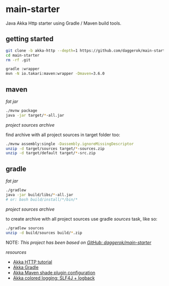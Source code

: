 # main-starter
Java Akka Http starter using Gradle / Maven build tools.

## getting started

```bash
git clone -b akka-http --depth=1 https://github.com/daggerok/main-starter.git
cd main-starter
rm -rf .git

gradle :wrapper
mvn -N io.takari:maven:wrapper -Dmaven=3.6.0
```

## maven

_fat jar_

```bash
./mvnw package
java -jar target/*-all.jar
```

_project sources archive_

find archive with all project sources in target folder too:

```bash
./mvnw assembly:single -Dassembly.ignoreMissingDescriptor
unzip -d target/sources target/*-sources.zip
unzip -d target/default target/*-src.zip
```

## gradle

_fat jar_

```bash
./gradlew
java -jar build/libs/*-all.jar
# or: bash build/install/*/bin/*
```

_project sources archive_

to create archive with all project sources use gradle _sources_ task, like so:

```bash
./gradlew sources
unzip -d build/sources build/*.zip
```

NOTE: _This project has been based on [GitHub: daggerok/main-starter](https://github.com/daggerok/main-starter)_

_resources_

* [Akka HTTP tutorial](https://doc.akka.io/docs/akka-http/current/introduction.html)
* [Akka Gradle](http://www.sureshpw.com/2015/10/building-akka-bundle-with-all.html)
* [Akka Maven shade plugin configuration](https://doc.akka.io/docs/akka/current/general/configuration.html)
* [Akka colored logging: SLF4J + logback](https://doc.akka.io/docs/akka/current/logging.html)
